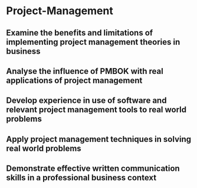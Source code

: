 # Project-Management
## Examine the benefits and limitations of implementing project management theories in business
## Analyse the influence of PMBOK with real applications of project management
## Develop experience in use of software and relevant project management tools to real world problems
## Apply project management techniques in solving real world problems
## Demonstrate effective written communication skills in a professional business context
